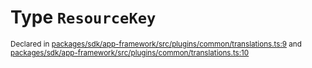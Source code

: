 # Type `ResourceKey`
<sub>Declared in [packages/sdk/app-framework/src/plugins/common/translations.ts:9](https://github.com/dxos/dxos/blob/bdc1200dc/packages/sdk/app-framework/src/plugins/common/translations.ts#L9) and [packages/sdk/app-framework/src/plugins/common/translations.ts:10](https://github.com/dxos/dxos/blob/bdc1200dc/packages/sdk/app-framework/src/plugins/common/translations.ts#L10)</sub>







